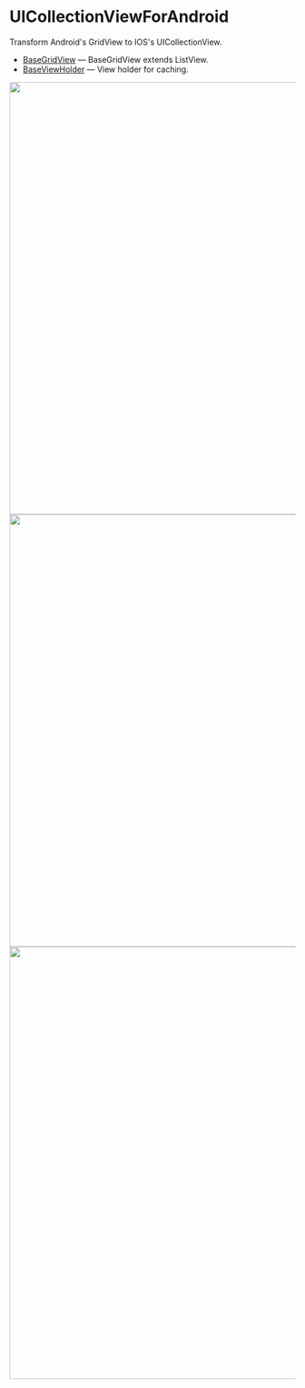 # UICollectionViewForAndroid
Transform Android's GridView to IOS's  UICollectionView. 


* [BaseGridView](https://github.com/HeterPu/UICollectionViewForAndroid) — BaseGridView extends ListView.
* [BaseViewHolder](https://github.com/HeterPu/UICollectionViewForAndroid) — View holder for caching.

<img src="https://raw.github.com/HeterPu/UICollectionViewForAndroid/master/screenshot/picture1.png" width="760"><br/>
<img src="https://raw.github.com/HeterPu/UICollectionViewForAndroid/master/screenshot/picture2.png" width="760"><br/>
<img src="https://raw.github.com/HeterPu/UICollectionViewForAndroid/master/screenshot/picture3.png" width="760"><br/>
